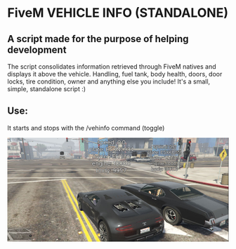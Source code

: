 # FiveM VEHICLE INFO (STANDALONE)

## A script made for the purpose of helping development

The script consolidates information retrieved through FiveM natives and displays it above the vehicle.
Handling, fuel tank, body health, doors, door locks, tire condition, owner and anything else you include!
It's a small, simple, standalone script :)

## Use:
It starts and stops with the /vehinfo command (toggle)

![events gallery](https://github.com/Ekhion76/vehicle_info/blob/main/preview_images/vehicle_info.jpg)

